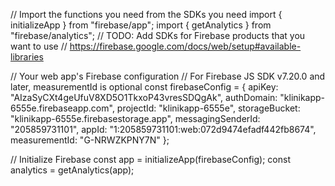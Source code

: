 // Import the functions you need from the SDKs you need
import { initializeApp } from "firebase/app";
import { getAnalytics } from "firebase/analytics";
// TODO: Add SDKs for Firebase products that you want to use
// https://firebase.google.com/docs/web/setup#available-libraries

// Your web app's Firebase configuration
// For Firebase JS SDK v7.20.0 and later, measurementId is optional
const firebaseConfig = {
  apiKey: "AIzaSyCXt4geUfuV8XD5O1TkxoP43vresSDQgAk",
  authDomain: "klinikapp-6555e.firebaseapp.com",
  projectId: "klinikapp-6555e",
  storageBucket: "klinikapp-6555e.firebasestorage.app",
  messagingSenderId: "205859731101",
  appId: "1:205859731101:web:072d9474efadf442fb8674",
  measurementId: "G-NRWZKPNY7N"
};

// Initialize Firebase
const app = initializeApp(firebaseConfig);
const analytics = getAnalytics(app);